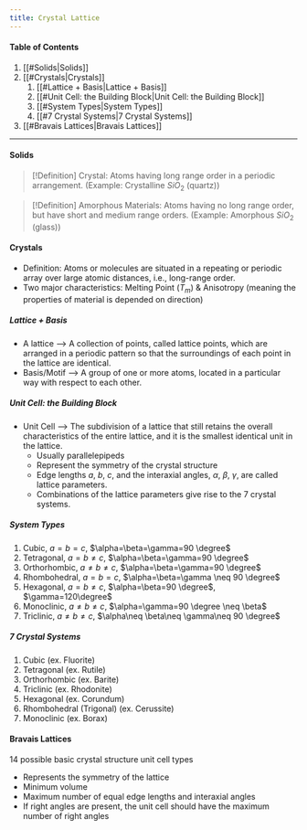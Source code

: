 ```yaml
---
title: Crystal Lattice
---
```


#### Table of Contents
1. [[#Solids|Solids]]
2. [[#Crystals|Crystals]]
	1. [[#Lattice + Basis|Lattice + Basis]]
	2. [[#Unit Cell: the Building Block|Unit Cell: the Building Block]]
	3. [[#System Types|System Types]]
	4. [[#7 Crystal Systems|7 Crystal Systems]]
3. [[#Bravais Lattices|Bravais Lattices]]
---
#### Solids
>[!Definition]
>Crystal: Atoms having long range order in a periodic arrangement. (Example: Crystalline $SiO_{2}$ (quartz))

>[!Definition]
>Amorphous Materials: Atoms having no long range order, but have short and medium range orders. (Example: Amorphous $SiO_{2}$ (glass))

#### Crystals
- Definition: Atoms or molecules are situated in a repeating or periodic array over large atomic distances, i.e., long-range order.
- Two major characteristics: Melting Point ($T_{m}$) & Anisotropy (meaning the properties of material is depended on direction)
##### Lattice + Basis
- A lattice --> A collection of points, called lattice points, which are arranged in a periodic pattern so that the surroundings of each point in the lattice are identical.
- Basis/Motif --> A group of one or more atoms, located in a particular way with respect to each other.
##### Unit Cell: the Building Block
- Unit Cell --> The subdivision of a lattice that still retains the overall characteristics of the entire lattice, and it is the smallest identical unit in the lattice.
	- Usually parallelepipeds
	- Represent the symmetry of the crystal structure
	- Edge lengths $a$, $b$, $c$, and the interaxial angles, $\alpha$, $\beta$, $\gamma$, are called lattice parameters.
	- Combinations of the lattice parameters give rise to the 7 crystal systems.
##### System Types
1. Cubic, $a=b=c$, $\alpha=\beta=\gamma=90 \degree$
2. Tetragonal, $a=b\neq c$, $\alpha=\beta=\gamma=90 \degree$
3. Orthorhombic, $a\neq b\neq c$, $\alpha=\beta=\gamma=90 \degree$
4. Rhombohedral, $a=b=c$, $\alpha=\beta=\gamma \neq 90 \degree$ 
5. Hexagonal, $a=b\neq c$, $\alpha=\beta=90 \degree$, $\gamma=120\degree$
6. Monoclinic, $a\neq b\neq c$, $\alpha=\gamma=90 \degree \neq \beta$
7. Triclinic, $a\neq b\neq c$, $\alpha\neq \beta\neq \gamma\neq 90 \degree$
##### 7 Crystal Systems
1. Cubic (ex. Fluorite)
2. Tetragonal (ex. Rutile)
3. Orthorhombic (ex. Barite)
4. Triclinic (ex. Rhodonite)
5. Hexagonal (ex. Corundum)
6. Rhombohedral (Trigonal) (ex. Cerussite)
7. Monoclinic (ex. Borax)
#### Bravais Lattices
14 possible basic crystal structure unit cell types
- Represents the symmetry of the lattice
- Minimum volume
- Maximum number of equal edge lengths and interaxial angles
- If right angles are present, the unit cell should have the maximum number of right angles
